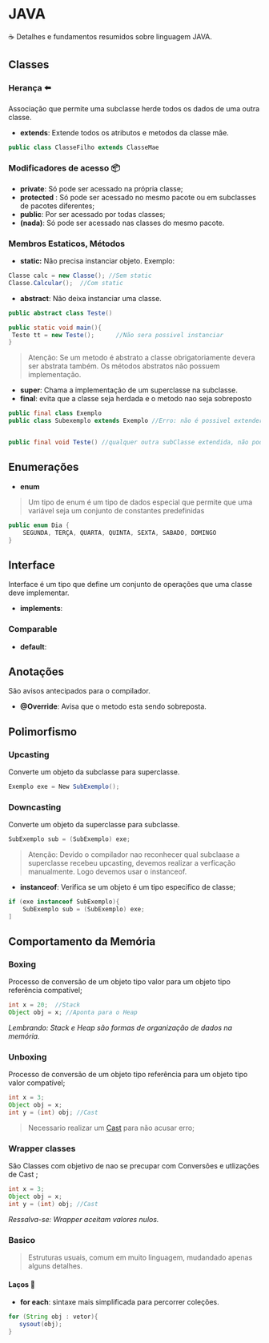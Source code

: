 # JAVA
 ☕ Detalhes e fundamentos resumidos sobre linguagem JAVA.

## Classes

### Herança ⬅️
Associação que permite uma subclasse herde todos os dados de uma outra classe.
- **extends**: Extende todos os atributos e metodos da classe mãe.
```java
public class ClasseFilho extends ClasseMae
```
### Modificadores de acesso 📦
- **private**: Só pode ser acessado na própria classe;
- **protected** : Só pode ser acessado no mesmo pacote ou em subclasses de pacotes diferentes;
- **public**: Por ser acessado por todas classes;
- **(nada)**: Só pode ser acessado nas classes do mesmo pacote. 

 


### Membros Estaticos, Métodos
- **static:** Não precisa instanciar objeto.
Exemplo: 
```java
Classe calc = new Classe(); //Sem static
Classe.Calcular();  //Com static
```
- **abstract**: Não deixa instanciar uma classe.
```java
public abstract class Teste()

public static void main(){
 Teste tt = new Teste();      //Não sera possivel instanciar
}
```
>Atenção: Se um metodo é abstrato a classe obrigatoriamente devera ser abstrata também.
>Os métodos abstratos não possuem implementação.
- **super**: Chama a implementação de um superclasse na subclasse.
- **final**: evita que a classe seja herdada e o metodo nao seja sobreposto
```java
public final class Exemplo
public class Subexemplo extends Exemplo //Erro: não é possivel extender classe com final


public final void Teste() //qualquer outra subClasse extendida, não poderá sobrepor este metodo.
```


## Enumerações
- **enum**
>Um tipo de enum é um tipo de dados especial que permite que uma variável seja um conjunto de constantes predefinidas
```java
public enum Dia {
    SEGUNDA, TERÇA, QUARTA, QUINTA, SEXTA, SABADO, DOMINGO 
}
```

## Interface
Interface é um tipo que define um conjunto de operações que uma classe deve implementar.
- **implements**: 

### Comparable
- **default**:

## Anotações
São avisos antecipados para o compilador.
- **@Override**: Avisa que o metodo esta sendo sobreposta.


## Polimorfismo

### Upcasting
Converte um objeto da subclasse para superclasse.
```java
Exemplo exe = New SubExemplo();
```

### Downcasting
Converte um objeto da superclasse para subclasse.
```java
SubExemplo sub = (SubExemplo) exe;
```
>Atenção: Devido o compilador nao reconhecer qual subclaase a superclasse recebeu upcasting, devemos realizar a verficação manualmente. Logo devemos usar o instanceof.
- **instanceof**: Verifica se um objeto é um tipo especifico de classe;
```java
if (exe instanceof SubExemplo){
    SubExemplo sub = (SubExemplo) exe;
]
```


## Comportamento da Memória
### Boxing 
Processo de conversão de um objeto tipo valor para um objeto tipo referência compatível;
```java
int x = 20;  //Stack
Object obj = x; //Aponta para o Heap
```
_Lembrando: Stack e Heap são formas de organização de dados na memória._
### Unboxing 
Processo de conversão de um objeto tipo referência para um objeto tipo valor compatível;
```java
int x = 3;
Object obj = x; 
int y = (int) obj; //Cast
```
>Necessario realizar um [Cast]("") para não acusar erro;

### Wrapper classes 
São Classes com objetivo de nao se precupar com Conversões e utlizações de Cast ;
```java
int x = 3;
Object obj = x; 
int y = (int) obj; //Cast
```
_Ressalva-se: Wrapper aceitam valores nulos._


### Basico
> Estruturas usuais, comum em muito linguagem, mudandado apenas alguns detalhes.

#### Laços 🔄

- **for each**: sintaxe mais simplificada para percorrer coleções.
```java
for (String obj : vetor){
   sysout(obj);
}
```
